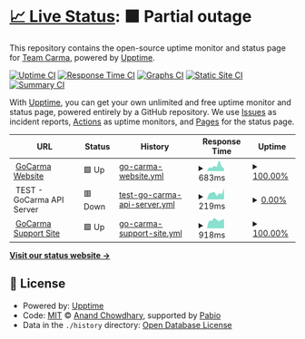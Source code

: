 # [📈 Live Status](https://demo.upptime.js.org): <!--live status--> **🟧 Partial outage**

This repository contains the open-source uptime monitor and status page for [Team Carma](https://www.gocarma.com), powered by [Upptime](https://github.com/upptime/upptime).

[![Uptime CI](https://github.com/teamcarma/external-upptime/workflows/Uptime%20CI/badge.svg)](https://github.com/teamcarma/external-upptime/actions?query=workflow%3A%22Uptime+CI%22)
[![Response Time CI](https://github.com/teamcarma/external-upptime/workflows/Response%20Time%20CI/badge.svg)](https://github.com/teamcarma/external-upptime/actions?query=workflow%3A%22Response+Time+CI%22)
[![Graphs CI](https://github.com/teamcarma/external-upptime/workflows/Graphs%20CI/badge.svg)](https://github.com/teamcarma/external-upptime/actions?query=workflow%3A%22Graphs+CI%22)
[![Static Site CI](https://github.com/teamcarma/external-upptime/workflows/Static%20Site%20CI/badge.svg)](https://github.com/teamcarma/external-upptime/actions?query=workflow%3A%22Static+Site+CI%22)
[![Summary CI](https://github.com/teamcarma/external-upptime/workflows/Summary%20CI/badge.svg)](https://github.com/teamcarma/external-upptime/actions?query=workflow%3A%22Summary+CI%22)

With [Upptime](https://upptime.js.org), you can get your own unlimited and free uptime monitor and status page, powered entirely by a GitHub repository. We use [Issues](https://github.com/teamcarma/external-upptime/issues) as incident reports, [Actions](https://github.com/teamcarma/external-upptime/actions) as uptime monitors, and [Pages](https://demo.upptime.js.org) for the status page.

<!--start: status pages-->
<!-- This summary is generated by Upptime (https://github.com/upptime/upptime) -->
<!-- Do not edit this manually, your changes will be overwritten -->
<!-- prettier-ignore -->
| URL | Status | History | Response Time | Uptime |
| --- | ------ | ------- | ------------- | ------ |
| <img alt="" src="https://icons.duckduckgo.com/ip3/www.gocarma.com.ico" height="13"> [GoCarma Website](https://www.gocarma.com) | 🟩 Up | [go-carma-website.yml](https://github.com/teamcarma/external-upptime/commits/HEAD/history/go-carma-website.yml) | <details><summary><img alt="Response time graph" src="./graphs/go-carma-website/response-time-week.png" height="20"> 683ms</summary><br><a href="https://status.gocarma.com/history/go-carma-website"><img alt="Response time 504" src="https://img.shields.io/endpoint?url=https%3A%2F%2Fraw.githubusercontent.com%2Fteamcarma%2Fexternal-upptime%2FHEAD%2Fapi%2Fgo-carma-website%2Fresponse-time.json"></a><br><a href="https://status.gocarma.com/history/go-carma-website"><img alt="24-hour response time 612" src="https://img.shields.io/endpoint?url=https%3A%2F%2Fraw.githubusercontent.com%2Fteamcarma%2Fexternal-upptime%2FHEAD%2Fapi%2Fgo-carma-website%2Fresponse-time-day.json"></a><br><a href="https://status.gocarma.com/history/go-carma-website"><img alt="7-day response time 683" src="https://img.shields.io/endpoint?url=https%3A%2F%2Fraw.githubusercontent.com%2Fteamcarma%2Fexternal-upptime%2FHEAD%2Fapi%2Fgo-carma-website%2Fresponse-time-week.json"></a><br><a href="https://status.gocarma.com/history/go-carma-website"><img alt="30-day response time 530" src="https://img.shields.io/endpoint?url=https%3A%2F%2Fraw.githubusercontent.com%2Fteamcarma%2Fexternal-upptime%2FHEAD%2Fapi%2Fgo-carma-website%2Fresponse-time-month.json"></a><br><a href="https://status.gocarma.com/history/go-carma-website"><img alt="1-year response time 504" src="https://img.shields.io/endpoint?url=https%3A%2F%2Fraw.githubusercontent.com%2Fteamcarma%2Fexternal-upptime%2FHEAD%2Fapi%2Fgo-carma-website%2Fresponse-time-year.json"></a></details> | <details><summary><a href="https://status.gocarma.com/history/go-carma-website">100.00%</a></summary><a href="https://status.gocarma.com/history/go-carma-website"><img alt="All-time uptime 99.88%" src="https://img.shields.io/endpoint?url=https%3A%2F%2Fraw.githubusercontent.com%2Fteamcarma%2Fexternal-upptime%2FHEAD%2Fapi%2Fgo-carma-website%2Fuptime.json"></a><br><a href="https://status.gocarma.com/history/go-carma-website"><img alt="24-hour uptime 100.00%" src="https://img.shields.io/endpoint?url=https%3A%2F%2Fraw.githubusercontent.com%2Fteamcarma%2Fexternal-upptime%2FHEAD%2Fapi%2Fgo-carma-website%2Fuptime-day.json"></a><br><a href="https://status.gocarma.com/history/go-carma-website"><img alt="7-day uptime 100.00%" src="https://img.shields.io/endpoint?url=https%3A%2F%2Fraw.githubusercontent.com%2Fteamcarma%2Fexternal-upptime%2FHEAD%2Fapi%2Fgo-carma-website%2Fuptime-week.json"></a><br><a href="https://status.gocarma.com/history/go-carma-website"><img alt="30-day uptime 100.00%" src="https://img.shields.io/endpoint?url=https%3A%2F%2Fraw.githubusercontent.com%2Fteamcarma%2Fexternal-upptime%2FHEAD%2Fapi%2Fgo-carma-website%2Fuptime-month.json"></a><br><a href="https://status.gocarma.com/history/go-carma-website"><img alt="1-year uptime 99.88%" src="https://img.shields.io/endpoint?url=https%3A%2F%2Fraw.githubusercontent.com%2Fteamcarma%2Fexternal-upptime%2FHEAD%2Fapi%2Fgo-carma-website%2Fuptime-year.json"></a></details>
| <img alt="" src="https://res.cloudinary.com/avego/image/upload/v1580811904/favicon_gynpkq.ico" height="13"> TEST - GoCarma API Server | 🟥 Down | [test-go-carma-api-server.yml](https://github.com/teamcarma/external-upptime/commits/HEAD/history/test-go-carma-api-server.yml) | <details><summary><img alt="Response time graph" src="./graphs/test-go-carma-api-server/response-time-week.png" height="20"> 219ms</summary><br><a href="https://status.gocarma.com/history/test-go-carma-api-server"><img alt="Response time 319" src="https://img.shields.io/endpoint?url=https%3A%2F%2Fraw.githubusercontent.com%2Fteamcarma%2Fexternal-upptime%2FHEAD%2Fapi%2Ftest-go-carma-api-server%2Fresponse-time.json"></a><br><a href="https://status.gocarma.com/history/test-go-carma-api-server"><img alt="24-hour response time 141" src="https://img.shields.io/endpoint?url=https%3A%2F%2Fraw.githubusercontent.com%2Fteamcarma%2Fexternal-upptime%2FHEAD%2Fapi%2Ftest-go-carma-api-server%2Fresponse-time-day.json"></a><br><a href="https://status.gocarma.com/history/test-go-carma-api-server"><img alt="7-day response time 219" src="https://img.shields.io/endpoint?url=https%3A%2F%2Fraw.githubusercontent.com%2Fteamcarma%2Fexternal-upptime%2FHEAD%2Fapi%2Ftest-go-carma-api-server%2Fresponse-time-week.json"></a><br><a href="https://status.gocarma.com/history/test-go-carma-api-server"><img alt="30-day response time 275" src="https://img.shields.io/endpoint?url=https%3A%2F%2Fraw.githubusercontent.com%2Fteamcarma%2Fexternal-upptime%2FHEAD%2Fapi%2Ftest-go-carma-api-server%2Fresponse-time-month.json"></a><br><a href="https://status.gocarma.com/history/test-go-carma-api-server"><img alt="1-year response time 319" src="https://img.shields.io/endpoint?url=https%3A%2F%2Fraw.githubusercontent.com%2Fteamcarma%2Fexternal-upptime%2FHEAD%2Fapi%2Ftest-go-carma-api-server%2Fresponse-time-year.json"></a></details> | <details><summary><a href="https://status.gocarma.com/history/test-go-carma-api-server">0.00%</a></summary><a href="https://status.gocarma.com/history/test-go-carma-api-server"><img alt="All-time uptime 21.76%" src="https://img.shields.io/endpoint?url=https%3A%2F%2Fraw.githubusercontent.com%2Fteamcarma%2Fexternal-upptime%2FHEAD%2Fapi%2Ftest-go-carma-api-server%2Fuptime.json"></a><br><a href="https://status.gocarma.com/history/test-go-carma-api-server"><img alt="24-hour uptime 0.00%" src="https://img.shields.io/endpoint?url=https%3A%2F%2Fraw.githubusercontent.com%2Fteamcarma%2Fexternal-upptime%2FHEAD%2Fapi%2Ftest-go-carma-api-server%2Fuptime-day.json"></a><br><a href="https://status.gocarma.com/history/test-go-carma-api-server"><img alt="7-day uptime 0.00%" src="https://img.shields.io/endpoint?url=https%3A%2F%2Fraw.githubusercontent.com%2Fteamcarma%2Fexternal-upptime%2FHEAD%2Fapi%2Ftest-go-carma-api-server%2Fuptime-week.json"></a><br><a href="https://status.gocarma.com/history/test-go-carma-api-server"><img alt="30-day uptime 1.38%" src="https://img.shields.io/endpoint?url=https%3A%2F%2Fraw.githubusercontent.com%2Fteamcarma%2Fexternal-upptime%2FHEAD%2Fapi%2Ftest-go-carma-api-server%2Fuptime-month.json"></a><br><a href="https://status.gocarma.com/history/test-go-carma-api-server"><img alt="1-year uptime 21.76%" src="https://img.shields.io/endpoint?url=https%3A%2F%2Fraw.githubusercontent.com%2Fteamcarma%2Fexternal-upptime%2FHEAD%2Fapi%2Ftest-go-carma-api-server%2Fuptime-year.json"></a></details>
| <img alt="" src="https://icons.duckduckgo.com/ip3/support.gocarma.com.ico" height="13"> [GoCarma Support Site](https://support.gocarma.com) | 🟩 Up | [go-carma-support-site.yml](https://github.com/teamcarma/external-upptime/commits/HEAD/history/go-carma-support-site.yml) | <details><summary><img alt="Response time graph" src="./graphs/go-carma-support-site/response-time-week.png" height="20"> 918ms</summary><br><a href="https://status.gocarma.com/history/go-carma-support-site"><img alt="Response time 893" src="https://img.shields.io/endpoint?url=https%3A%2F%2Fraw.githubusercontent.com%2Fteamcarma%2Fexternal-upptime%2FHEAD%2Fapi%2Fgo-carma-support-site%2Fresponse-time.json"></a><br><a href="https://status.gocarma.com/history/go-carma-support-site"><img alt="24-hour response time 1109" src="https://img.shields.io/endpoint?url=https%3A%2F%2Fraw.githubusercontent.com%2Fteamcarma%2Fexternal-upptime%2FHEAD%2Fapi%2Fgo-carma-support-site%2Fresponse-time-day.json"></a><br><a href="https://status.gocarma.com/history/go-carma-support-site"><img alt="7-day response time 918" src="https://img.shields.io/endpoint?url=https%3A%2F%2Fraw.githubusercontent.com%2Fteamcarma%2Fexternal-upptime%2FHEAD%2Fapi%2Fgo-carma-support-site%2Fresponse-time-week.json"></a><br><a href="https://status.gocarma.com/history/go-carma-support-site"><img alt="30-day response time 913" src="https://img.shields.io/endpoint?url=https%3A%2F%2Fraw.githubusercontent.com%2Fteamcarma%2Fexternal-upptime%2FHEAD%2Fapi%2Fgo-carma-support-site%2Fresponse-time-month.json"></a><br><a href="https://status.gocarma.com/history/go-carma-support-site"><img alt="1-year response time 893" src="https://img.shields.io/endpoint?url=https%3A%2F%2Fraw.githubusercontent.com%2Fteamcarma%2Fexternal-upptime%2FHEAD%2Fapi%2Fgo-carma-support-site%2Fresponse-time-year.json"></a></details> | <details><summary><a href="https://status.gocarma.com/history/go-carma-support-site">100.00%</a></summary><a href="https://status.gocarma.com/history/go-carma-support-site"><img alt="All-time uptime 99.97%" src="https://img.shields.io/endpoint?url=https%3A%2F%2Fraw.githubusercontent.com%2Fteamcarma%2Fexternal-upptime%2FHEAD%2Fapi%2Fgo-carma-support-site%2Fuptime.json"></a><br><a href="https://status.gocarma.com/history/go-carma-support-site"><img alt="24-hour uptime 100.00%" src="https://img.shields.io/endpoint?url=https%3A%2F%2Fraw.githubusercontent.com%2Fteamcarma%2Fexternal-upptime%2FHEAD%2Fapi%2Fgo-carma-support-site%2Fuptime-day.json"></a><br><a href="https://status.gocarma.com/history/go-carma-support-site"><img alt="7-day uptime 100.00%" src="https://img.shields.io/endpoint?url=https%3A%2F%2Fraw.githubusercontent.com%2Fteamcarma%2Fexternal-upptime%2FHEAD%2Fapi%2Fgo-carma-support-site%2Fuptime-week.json"></a><br><a href="https://status.gocarma.com/history/go-carma-support-site"><img alt="30-day uptime 100.00%" src="https://img.shields.io/endpoint?url=https%3A%2F%2Fraw.githubusercontent.com%2Fteamcarma%2Fexternal-upptime%2FHEAD%2Fapi%2Fgo-carma-support-site%2Fuptime-month.json"></a><br><a href="https://status.gocarma.com/history/go-carma-support-site"><img alt="1-year uptime 99.97%" src="https://img.shields.io/endpoint?url=https%3A%2F%2Fraw.githubusercontent.com%2Fteamcarma%2Fexternal-upptime%2FHEAD%2Fapi%2Fgo-carma-support-site%2Fuptime-year.json"></a></details>

<!--end: status pages-->

[**Visit our status website →**](https://demo.upptime.js.org)

## 📄 License

- Powered by: [Upptime](https://github.com/upptime/upptime)
- Code: [MIT](./LICENSE) © [Anand Chowdhary](https://anandchowdhary.com), supported by [Pabio](https://pabio.com)
- Data in the `./history` directory: [Open Database License](https://opendatacommons.org/licenses/odbl/1-0/)
